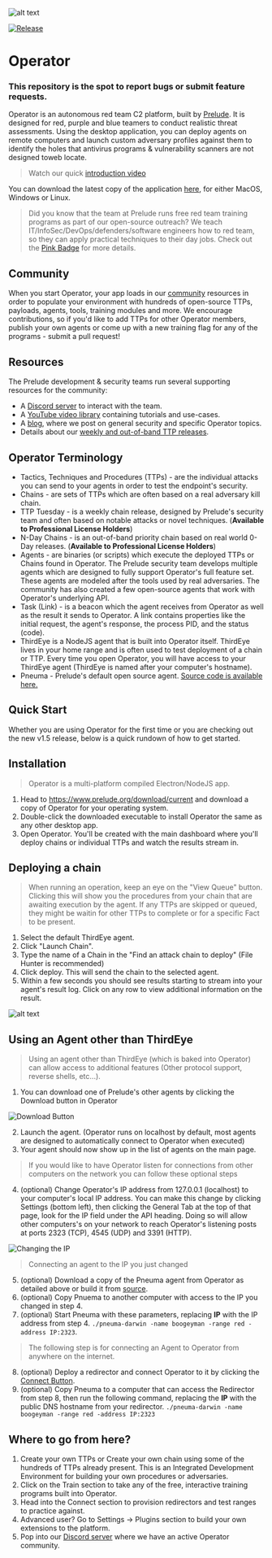 ![alt text](images/home.png)

[![Release](https://img.shields.io/badge/dynamic/json?color=blue&label=Release&prefix=v&query=tag_name&url=https%3A%2F%2Fapi.github.com%2Frepos%2Fpreludeorg%2Foperator-support%2Freleases%2Flatest)](https://github.com/preludeorg/operator-support/releases)
# Operator

### This repository is the spot to report bugs or submit feature requests.

Operator is an autonomous red team C2 platform, built by [Prelude](https://prelude.org). It is designed for red, purple and blue teamers to conduct realistic threat assessments. Using the desktop application, you can deploy agents on remote computers and launch custom adversary profiles against them to identify the holes that antivirus programs & vulnerability scanners are not designed toweb locate.

> Watch our quick [introduction video](https://www.youtube.com/watch?v=Hz8K-jdqpBY)

You can download the latest copy of the application [here](https://www.prelude.org/download/current), for either MacOS, Windows or Linux.

> Did you know that the team at Prelude runs free red team training programs as part of our open-source outreach? We teach IT/InfoSec/DevOps/defenders/software engineers how to red team, so they can apply practical techniques to their day jobs. Check out the [Pink Badge](https://www.prelude.org/training/pinkbadge) for more details.

## Community

When you start Operator, your app loads in our [community](https://github.com/preludeorg/community) resources in order to populate your environment with hundreds of open-source TTPs, payloads, agents, tools, training modules and more. We encourage contributions, so if you'd like to add TTPs for other Operator members, publish your own agents or come up with a new training flag for any of the programs - submit a pull request!

## Resources 

The Prelude development & security teams run several supporting resources for the community:

- A [Discord server](https://discord.gg/NWURE99JzE) to interact with the team.
- A [YouTube video library](https://www.youtube.com/preludeorg) containing tutorials and use-cases.
- A [blog](https://feed.prelude.org), where we post on general security and specific Operator topics.
- Details about our [weekly and out-of-band TTP releases](https://chains.prelude.org).

## Operator Terminology

- Tactics, Techniques and Procedures (TTPs) - are the individual attacks you can send to your agents in order to test the endpoint's security. 
- Chains - are sets of TTPs which are often based on a real adversary kill chain. 
- TTP Tuesday - is a weekly chain release, designed by Prelude's security team and often based on notable attacks or novel techniques. (**Available to Professional License Holders**)
- N-Day Chains - is an out-of-band priority chain based on real world 0-Day releases. (**Available to Professional License Holders**)
- Agents - are binaries (or scripts) which execute the deployed TTPs or Chains found in Operator. The Prelude security team develops multiple agents which are designed to fully support Operator's full feature set. These agents are modeled after the tools used by real adversaries. The community has also created a few open-source agents that work with Operator's underlying API.
- Task (Link) - is a beacon which the agent receives from Operator as well as the result it sends to Operator. A link contains properties like the initial request, the agent's response, the process PID, and the status (code).
- ThirdEye is a NodeJS agent that is built into Operator itself. ThirdEye lives in your home range and is often used to test deployment of a chain or TTP. Every time you open Operator, you will have access to your ThirdEye agent (ThirdEye is named after your computer's hostname).
- Pneuma - Prelude's default open source agent. [Source code is available here.](https://github.com/preludeorg/pneuma)

## Quick Start

Whether you are using Operator for the first time or you are checking out the new v1.5 release, below is a quick rundown of how to get started.

## Installation

> Operator is a multi-platform compiled Electron/NodeJS app.

1. Head to https://www.prelude.org/download/current and download a copy of Operator for your operating system.
2. Double-click the downloaded executable to install Operator the same as any other desktop app.
3. Open Operator. You'll be created with the main dashboard where you'll deploy chains or individual TTPs and watch the results stream in. 

## Deploying a chain

> When running an operation, keep an eye on the "View Queue" button. Clicking this will show you the procedures from your chain that are awaiting execution by the agent. If any TTPs are skipped or queued, they might be waitin for other TTPs to complete or for a specific Fact to be present.

1. Select the default ThirdEye agent. 
2. Click "Launch Chain".
3. Type the name of a Chain in the "Find an attack chain to deploy" (File Hunter is recommended) 
4. Click deploy. This will send the chain to the selected agent.
5. Within a few seconds you should see results starting to stream into your agent's result log. Click on any row to view additional information on the result.
    
![alt text](images/deploy.png)

## Using an Agent other than ThirdEye

> Using an agent other than ThirdEye (which is baked into Operator) can allow access to additional features (Other protocol support, reverse shells, etc...).

1. You can download one of Prelude's other agents by clicking the Download button in Operator

![Download Button](images/download.png)

2. Launch the agent. (Operator runs on localhost by default, most agents are designed to automatically connect to Operator when executed)
3. Your agent should now show up in the list of agents on the main page.

> If you would like to have Operator listen for connections from other computers on the network you can follow these optional steps

4. (optional) Change Operator's IP address from 127.0.0.1 (localhost) to your computer's local IP address. You can make this change by clicking Settings (bottom left), then clicking the General Tab at the top of that page, look for the IP field under the API heading. Doing so will allow other computers's on your network to reach Operator's listening posts at ports 2323 (TCP), 4545 (UDP) and 3391 (HTTP).

![Changing the IP](images/IP.png)

> Connecting an agent to the IP you just changed
   
5. (optional) Download a copy of the Pneuma agent from Operator as detailed above or build it from [source](https://github.com/preludeorg/pneuma).
6. (optional) Copy Pnuema to another computer with access to the IP you changed in step 4.
7. (optional) Start Pneuma with these parameters, replacing **IP** with the IP address from step 4. ```./pneuma-darwin -name boogeyman -range red -address IP:2323```.

> The following step is for connecting an Agent to Operator from anywhere on the internet.

8. (optional) Deploy a redirector and connect Operator to it by clicking the [Connect Button](https://www.youtube.com/watch?v=St1GvE40-9Q).
9. (optional) Copy Pneuma to a computer that can access the Redirector from step 8, then run the following command, replacing the **IP** with the public DNS hostname from your redirector. ```./pneuma-darwin -name boogeyman -range red -address IP:2323```

## Where to go from here?

1. Create your own TTPs or Create your own chain using some of the hundreds of TTPs already present. This is an Integrated Development Environment for building your own procedures or adversaries. 
2. Click on the Train section to take any of the free, interactive training programs built into Operator. 
3. Head into the Connect section to provision redirectors and test ranges to practice against. 
4. Advanced user? Go to Settings -> Plugins section to build your own extensions to the platform.
5. Pop into our [Discord server](https://discord.gg/NWURE99JzE) where we have an active Operator community.

